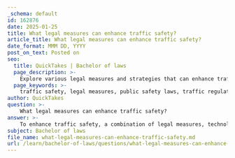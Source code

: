```yaml
---
_schema: default
id: 162876
date: 2025-01-25
title: What legal measures can enhance traffic safety?
article_title: What legal measures can enhance traffic safety?
date_format: MMM DD, YYYY
post_on_text: Posted on
seo:
  title: QuickTakes | Bachelor of laws
  page_description: >-
    Explore various legal measures and strategies that can enhance traffic safety, including public safety laws, intelligent transportation systems, traffic regulations, and community engagement.
  page_keywords: >-
    traffic safety, legal measures, public safety laws, traffic regulations, intelligent transportation systems, safe system approach, education campaigns, community engagement, data analysis, licensing requirements, post-crash care
author: QuickTakes
question: >-
    What legal measures can enhance traffic safety?
answer: >-
    To enhance traffic safety, a combination of legal measures, technological advancements, and community engagement can be implemented. Here are several key strategies:\n\n1. **Public Safety Laws**: Enacting and enforcing laws that mandate safety measures, such as seat belt use, helmet requirements for cyclists, and restrictions on mobile phone use while driving, can significantly reduce traffic accidents. These laws increase the perceived risk of punishment for unsafe behaviors, thereby deterring reckless driving.\n\n2. **Traffic Regulations**: Comprehensive traffic regulations that include speed limits, DUI laws, and rules for pedestrian crossings are essential. These regulations should be regularly updated to reflect current safety data and trends.\n\n3. **Intelligent Transportation Systems (ITS)**: The integration of advanced communication technologies into transportation infrastructure can enhance safety. ITS can provide real-time information to drivers about traffic conditions, hazards, and speed limits, helping to prevent accidents.\n\n4. **Safe System Approach (SSA)**: This approach emphasizes the interaction between safe roads, safe vehicles, safe road users, safe speeds, and post-crash care. By considering how these elements work together, policymakers can create a more holistic strategy for traffic safety.\n\n5. **Education and Awareness Campaigns**: Public education initiatives that inform drivers, pedestrians, and cyclists about traffic laws and safe practices are crucial. Campaigns can focus on the importance of driving at safe speeds, yielding to pedestrians, and the dangers of distracted driving.\n\n6. **Community Engagement**: Involving local communities in traffic safety initiatives can lead to better compliance with traffic laws. Community programs can include neighborhood watch schemes for traffic safety, local workshops on safe driving practices, and collaboration with law enforcement to address specific safety concerns.\n\n7. **Safety Analysis Tools and Research**: Utilizing data analysis and safety research to identify high-risk areas and behaviors can inform targeted interventions. This includes funding for safety improvements based on accident data and trends.\n\n8. **Licensing and Training Requirements**: Stricter licensing requirements and comprehensive driver education programs can ensure that all drivers are adequately prepared to operate vehicles safely. This includes training on defensive driving techniques and the consequences of reckless behavior.\n\n9. **Post-Crash Care Improvements**: Enhancing emergency response systems and post-crash care can reduce fatalities and injuries when accidents do occur. This includes ensuring that emergency services are well-equipped and trained to respond quickly and effectively.\n\nBy implementing these measures, traffic safety can be significantly improved, leading to a reduction in accidents and fatalities on the roads. Each of these strategies contributes to a comprehensive approach to traffic safety that addresses both prevention and response.
subject: Bachelor of laws
file_name: what-legal-measures-can-enhance-traffic-safety.md
url: /learn/bachelor-of-laws/questions/what-legal-measures-can-enhance-traffic-safety
---
```


&nbsp;
